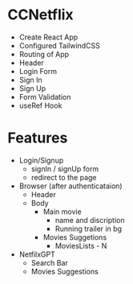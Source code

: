 # CCNetflix

- Create React App
- Configured TailwindCSS
- Routing of App
- Header
- Login Form
- Sign In
- Sign Up
- Form Validation
- useRef Hook

# Features
- Login/Signup 
    - signIn / signUp form
    - redirect to the page
- Browser (after authenticataion)
    - Header
    - Body
        - Main movie
            - name and discription
            - Running trailer in bg
        - Movies Suggetions
            - MoviesLists - N
- NetfilxGPT
    - Search Bar
    - Movies Suggestions            




